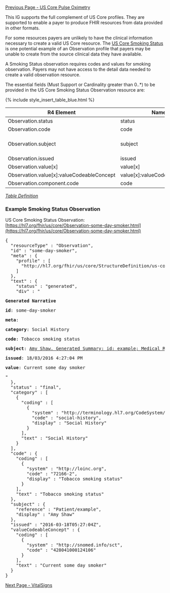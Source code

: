 [Previous Page - US Core Pulse Oximetry](USCorePulseOximetry.html)

This IG supports the full complement of US Core profiles. They are supported to 
enable a payer to produce FHIR resources from data provided in other formats.

For some resources payers are unlikely to have the clinical information necessary to create a valid US Core resource. The [US Core Smoking Status](http://hl7.org/fhir/us/core/StructureDefinition-us-core-smokingstatus.html) is one potential example of an Observation profile that payers may be unable to create from the source clinical data they have available.

A Smoking Status observation requires codes and values for smoking observation. Payers may not have access to the detail data needed to create a valid observation resource.

The essential fields (Must Support or Cardinality greater than 0..*) to be provided in the US Core Smoking Status Observation resource are:

{% include style_insert_table_blue.html %}

| R4 Element                                 | Name                           | Cardinality | Type                               |
|--------------------------------------------|--------------------------------|:-----------:|------------------------------------|
|  Observation.status                        |  status                        |     1..1    | code                               |
|  Observation.code                          |  code                          |     1..1    | CodeableConcept                    |
|  Observation.subject                       |  subject                       |     1..1    | Reference(US Core Patient Profile) |
|  Observation.issued                        |  issued                        |     1..1    | instant                            |
|  Observation.value[x]                      |  value[x]                      |     1..1    | (Slice Definition)                 |
|  Observation.value[x]:valueCodeableConcept |  value[x]:valueCodeableConcept |     1..1    | CodeableConcept                    |
|  Observation.component.code                |  code                          |     1..1    | CodeableConcept                    |

<i>[Table Definition](index.html#mapping-adjudicated-claims-information-to-clinical-resources)</i>

### Example Smoking Status Observation

US Core Smoking Status Observation: [https://hl7.org/fhir/us/core/Observation-some-day-smoker.html](https://hl7.org/fhir/us/core/Observation-some-day-smoker.html)

<pre>
{
  "resourceType" : "Observation",
  "id" : "some-day-smoker",
  "meta" : {
    "profile" : [
      "http://hl7.org/fhir/us/core/StructureDefinition/us-core-smokingstatus"
    ]
  },
  "text" : {
    "status" : "generated",
    "div" : "<div xmlns=\"http://www.w3.org/1999/xhtml\"><p><b>Generated Narrative</b></p><p><b>id</b>: some-day-smoker</p><p><b>meta</b>: </p><p></p><p><b>category</b>: <span title=\"Codes: {http://terminology.hl7.org/CodeSystem/observation-category social-history}\">Social History</span></p><p><b>code</b>: <span title=\"Codes: {http://loinc.org 72166-2}\">Tobacco smoking status</span></p><p><b>subject</b>: <a href=\"Patient-example.html\">Amy Shaw. Generated Summary: id: example; Medical Record Number: 1032702 (USUAL); active; Amy V. Shaw , Amy V. Baxter ; ph: 555-555-5555(HOME), amy.shaw@example.com; gender: female; birthDate: 1987-02-20</a></p><p><b>issued</b>: 18/03/2016 4:27:04 PM</p><p><b>value</b>: <span title=\"Codes: {http://snomed.info/sct 428041000124106}\">Current some day smoker</span></p></div>"
  },
  "status" : "final",
  "category" : [
    {
      "coding" : [
        {
          "system" : "http://terminology.hl7.org/CodeSystem/observation-category",
          "code" : "social-history",
          "display" : "Social History"
        }
      ],
      "text" : "Social History"
    }
  ],
  "code" : {
    "coding" : [
      {
        "system" : "http://loinc.org",
        "code" : "72166-2",
        "display" : "Tobacco smoking status"
      }
    ],
    "text" : "Tobacco smoking status"
  },
  "subject" : {
    "reference" : "Patient/example",
    "display" : "Amy Shaw"
  },
  "issued" : "2016-03-18T05:27:04Z",
  "valueCodeableConcept" : {
    "coding" : [
      {
        "system" : "http://snomed.info/sct",
        "code" : "428041000124106"
      }
    ],
    "text" : "Current some day smoker"
  }
}
</pre>


[Next Page - VitalSigns](VitalSigns.html)
